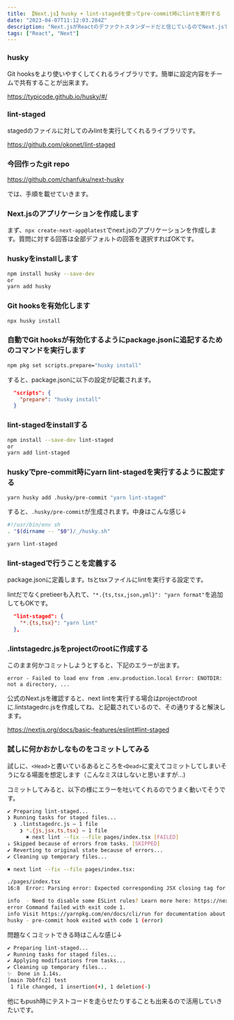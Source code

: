 ```yaml
---
title: 【Next.js】husky + lint-stagedを使ってpre-commit時にlintを実行する
date: "2023-04-07T11:12:03.284Z"
description: "Next.jsがReactのデファクトスタンダードだと信じているのでNext.jsで試してみました"
tags: ["React", "Next"]
---
```


### husky

Git hooksをより使いやすくしてくれるライブラリです。簡単に設定内容をチームで共有することが出来ます。

<a href='https://typicode.github.io/husky/#/' target='_blank'>https://typicode.github.io/husky/#/</a>

### lint-staged

stagedのファイルに対してのみlintを実行してくれるライブラリです。

<a href='https://github.com/okonet/lint-staged' target='_blank'>https://github.com/okonet/lint-staged</a>

### 今回作ったgit repo

<a href='https://github.com/chanfuku/next-husky' target='_blank'>https://github.com/chanfuku/next-husky</a>

では、手順を載せていきます。

### Next.jsのアプリケーションを作成します

まず、`npx create-next-app@latest`でnext.jsのアプリケーションを作成します。質問に対する回答は全部デフォルトの回答を選択すればOKです。

### huskyをinstallします

```bash
npm install husky --save-dev
or
yarn add husky
```

### Git hooksを有効化します

```bash
npx husky install
```

### 自動でGit hooksが有効化するようにpackage.jsonに追記するためのコマンドを実行します

```bash
npm pkg set scripts.prepare="husky install"
```

すると、package.jsonに以下の設定が記載されます。

```json
  "scripts": {
    "prepare": "husky install"
  }
```

### lint-stagedをinstallする

```bash
npm install --save-dev lint-staged
or
yarn add lint-staged
```

### huskyでpre-commit時にyarn lint-stagedを実行するように設定する

```bash
yarn husky add .husky/pre-commit "yarn lint-staged"
```

すると、`.husky/pre-commit`が生成されます。中身はこんな感じ↓

```bash
#!/usr/bin/env sh
. "$(dirname -- "$0")/_/husky.sh"

yarn lint-staged
```

### lint-stagedで行うことを定義する

package.jsonに定義します。tsとtsxファイルにlintを実行する設定です。

lintだでなくpretieerも入れて、`"*.{ts,tsx,json,yml}": "yarn format"`を追加してもOKです。

```json
  "lint-staged": {
    "*.{ts,tsx}": "yarn lint"
  },
```

### .lintstagedrc.jsをprojectのrootに作成する

このまま何かコミットしようとすると、下記のエラーが出ます。

```
error - Failed to load env from .env.production.local Error: ENOTDIR: not a directory, ...
```

公式のNext.jsを確認すると、next lintを実行する場合はprojectのrootに.lintstagedrc.jsを作成してね、と記載されているので、その通りすると解決します。

<a href='https://nextjs.org/docs/basic-features/eslint#lint-staged' tareget='_blank'>
https://nextjs.org/docs/basic-features/eslint#lint-staged
</a>

### 試しに何かおかしなものをコミットしてみる

試しに、`<Head>`と書いているあるところを`<Dead>`に変えてコミットしてしまいそうになる場面を想定します（こんなミスはしないと思いますが...)

コミットしてみると、以下の様にエラーを吐いてくれるのでうまく動いてそうです。

```bash
✔ Preparing lint-staged...
❯ Running tasks for staged files...
  ❯ .lintstagedrc.js — 1 file
    ❯ *.{js,jsx,ts,tsx} — 1 file
      ✖ next lint --fix --file pages/index.tsx [FAILED]
↓ Skipped because of errors from tasks. [SKIPPED]
✔ Reverting to original state because of errors...
✔ Cleaning up temporary files...

✖ next lint --fix --file pages/index.tsx:

./pages/index.tsx
16:8  Error: Parsing error: Expected corresponding JSX closing tag for 'Dead'.

info  - Need to disable some ESLint rules? Learn more here: https://nextjs.org/docs/basic-features/eslint#disabling-rules
error Command failed with exit code 1.
info Visit https://yarnpkg.com/en/docs/cli/run for documentation about this command.
husky - pre-commit hook exited with code 1 (error)
```

問題なくコミットできる時はこんな感じ↓

```bash
✔ Preparing lint-staged...
✔ Running tasks for staged files...
✔ Applying modifications from tasks...
✔ Cleaning up temporary files...
✨  Done in 1.14s.
[main 7bbffc2] test
 1 file changed, 1 insertion(+), 1 deletion(-)
```

他にもpush時にテストコードを走らせたりすることも出来るので活用していきたいです。
